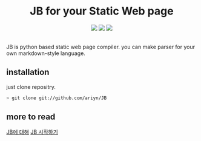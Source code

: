 <h1 align="center">JB for your Static Web page</h1>
<p align="center">
  <a href="/LICENSE"><img src="https://img.shields.io/badge/license-MIT-blue.svg"/></a>
  <a href="https://docs.python.org/3/index.html"><img src="https://img.shields.io/badge/python-3.6-blue.svg"/></a>
  <a href="https://travis-ci.org/Ariyn/JB"><img src="https://travis-ci.org/Ariyn/JB.svg?branch=master"/></a>
</p>
<br>
JB is python based static web page compiler. you can make parser for your own markdown-style language.

## installation
just clone repositry.
```bash
> git clone git://github.com/ariyn/JB
```
## more to read
[JB에 대해](https://this.ismin.uk/JB/JB%EC%97%90%20%EB%8C%80%ED%95%B4.html)
[JB 시작하기](https://this.ismin.uk/JB/start.html)
